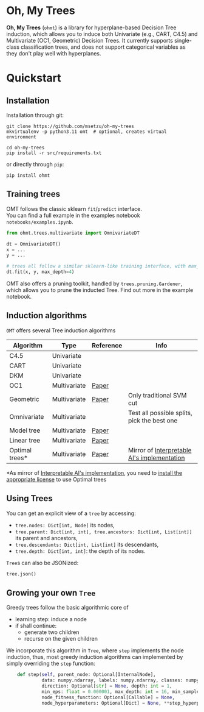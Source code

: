# Oh, My Trees
**Oh, My Trees** (`ohmt`) is a library for hyperplane-based Decision Tree induction, which allows you to induce
both Univariate (e.g., CART, C4.5) and Multivariate (OC1, Geometric) Decision Trees.
It currently supports single-class classification trees, and does not support categorical variables as they don't play
well with hyperplanes.

# Quickstart
## Installation
Installation through git:
```shell
git clone https://github.com/msetzu/oh-my-trees
mkvirtualenv -p python3.11 omt  # optional, creates virtual environment

cd oh-my-trees
pip install -r src/requirements.txt
```
or directly through `pip`:
```shell
pip install ohmt
```

## Training trees
OMT follows the classic sklearn `fit`/`predict` interface.  
You can find a full example in the examples notebook `notebooks/examples.ipynb`.

```python
from ohmt.trees.multivariate import OmnivariateDT

dt = OmnivariateDT()
x = ...
y = ...

# trees all follow a similar sklearn-like training interface, with max_depth, min_samples, and min_eps as available parameters
dt.fit(x, y, max_depth=4)
```

OMT also offers a pruning toolkit, handled by `trees.pruning.Gardener`, which allows you to prune the inducted Tree.
Find out more in the example notebook.

## Induction algorithms
`OMT` offers several Tree induction algorithms

| Algorithm      | Type                   | Reference | Info |
|----------------|------------------------| --------- | -- |
| C4.5           | Univariate             | | |
| CART           | Univariate             | | |
| DKM            | Univariate             | | |
| OC1            | Multivariate           | [Paper](https://dl.acm.org/doi/10.5555/1622826.1622827) | |
| Geometric      | Multivariate           | [Paper](http://arxiv.org/abs/1009.3604) | Only traditional SVM cut |
| Omnivariate    | Multivariate           | | Test all possible splits, pick the best one |
| Model tree     | Multivariate           | [Paper](https://sci2s.ugr.es/keel/pdf/algorithm/congreso/1992-Quinlan-AI.pdf) | |
| Linear tree    | Multivariate           | [Paper](https://sci2s.ugr.es/keel/pdf/algorithm/congreso/1992-Quinlan-AI.pdf) | |
| Optimal trees* | Multivariate           | [Paper](https://www.mit.edu/~dbertsim/papers/Machine%20Learning%20under%20a%20Modern%20Optimization%20Lens/Optimal_classification_trees_MachineLearning.pdf) | Mirror of [Interpretable AI's implementation](https://www.interpretable.ai) |

*As mirror of [Interpretable AI's implementation](https://www.interpretable.ai), you need to [install the appropriate license](https://docs.interpretable.ai/stable/installation/) to use Optimal trees

## Using Trees
You can get an explicit view of a `tree` by accessing:
- `tree.nodes: Dict[int, Node]` its nodes,
- `tree.parent: Dict[int, int], tree.ancestors: Dict[int, List[int]]` its parent and ancestors,
- `tree.descendants: Dict[int, List[int]` its descendants,
- `tree.depth: Dict[int, int]`: the depth of its nodes.

`Tree`s can also be JSONized:
```python
tree.json()
```

## Growing your own `Tree`
Greedy trees follow the basic algorithmic core of
- learning step: induce a node
- if shall continue:
  - generate two children
  - recurse on the given children

We incorporate this algorithm in `Tree`, where `step` implements the node induction, thus, most greedy induction
algorithms can implemented by simply overriding the `step` function:
```python
    def step(self, parent_node: Optional[InternalNode],
             data: numpy.ndarray, labels: numpy.ndarray, classes: numpy.ndarray,
             direction: Optional[str] = None, depth: int = 1,
             min_eps: float = 0.000001, max_depth: int = 16, min_samples: int = 10,
             node_fitness_function: Optional[Callable] = None,
             node_hyperparameters: Optional[Dict] = None, **step_hyperparameters) -> Optional[Node]
```